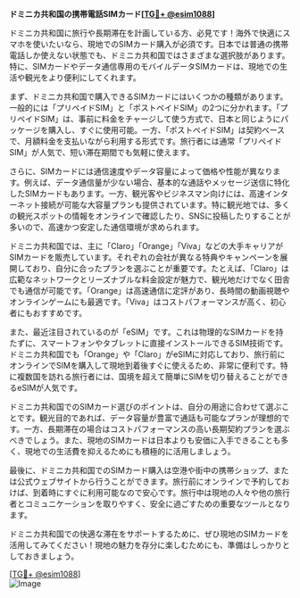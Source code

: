**ドミニカ共和国の携帯電話SIMカード[[TG💪+ @esim1088](https://t.me/s/esim1088)]**

ドミニカ共和国に旅行や長期滞在を計画している方、必見です！海外で快適にスマホを使いたいなら、現地でのSIMカード購入が必須です。日本では普通の携帯電話しか使えない状態でも、ドミニカ共和国ではさまざまな選択肢があります。特に、SIMカードやデータ通信専用のモバイルデータSIMカードは、現地での生活や観光をより便利にしてくれます。

まず、ドミニカ共和国で購入できるSIMカードにはいくつかの種類があります。一般的には「プリペイドSIM」と「ポストペイドSIM」の2つに分かれます。「プリペイドSIM」は、事前に料金をチャージして使う方式で、日本と同じようにパッケージを購入し、すぐに使用可能。一方、「ポストペイドSIM」は契約ベースで、月額料金を支払いながら利用する形式です。旅行者には通常「プリペイドSIM」が人気で、短い滞在期間でも気軽に使えます。

さらに、SIMカードには通信速度やデータ容量によって価格や性能が異なります。例えば、データ通信量が少ない場合、基本的な通話やメッセージ送信に特化したSIMカードもあります。一方、観光客やビジネスマン向けには、高速インターネット接続が可能な大容量プランも提供されています。特に観光地では、多くの観光スポットの情報をオンラインで確認したり、SNSに投稿したりすることが多いので、高速かつ安定した通信環境が求められます。

ドミニカ共和国では、主に「Claro」「Orange」「Viva」などの大手キャリアがSIMカードを販売しています。それぞれの会社が異なる特典やキャンペーンを展開しており、自分に合ったプランを選ぶことが重要です。たとえば、「Claro」は広範なネットワークとリーズナブルな料金設定が魅力で、観光地だけでなく田舎でも通信が可能です。「Orange」は高速通信に定評があり、長時間の動画視聴やオンラインゲームにも最適です。「Viva」はコストパフォーマンスが高く、初心者にもおすすめです。

また、最近注目されているのが「eSIM」です。これは物理的なSIMカードを持たずに、スマートフォンやタブレットに直接インストールできるSIM技術です。ドミニカ共和国でも「Orange」や「Claro」がeSIMに対応しており、旅行前にオンラインでSIMを購入して現地到着後すぐに使えるため、非常に便利です。特に複数国を訪れる旅行者には、国境を超えて簡単にSIMを切り替えることができるeSIMが人気です。

ドミニカ共和国でのSIMカード選びのポイントは、自分の用途に合わせて選ぶことです。観光目的であれば、データ容量が豊富で通話も可能なプランが理想的です。一方、長期滞在の場合はコストパフォーマンスの高い長期契約プランを選ぶべきでしょう。また、現地のSIMカードは日本よりも安価に入手できることも多く、現地での生活費を抑えるためにも積極的に活用しましょう。

最後に、ドミニカ共和国でのSIMカード購入は空港や街中の携帯ショップ、または公式ウェブサイトから行うことができます。旅行前にオンラインで予約しておけば、到着時にすぐに利用可能なので安心です。旅行中は現地の人々や他の旅行者とコミュニケーションを取りやすく、安全に過ごすための重要なツールとなります。

ドミニカ共和国での快適な滞在をサポートするために、ぜひ現地のSIMカードを活用してみてください！現地の魅力を存分に楽しむためにも、準備はしっかりとしておきましょう。

[[TG💪+ @esim1088](https://t.me/s/esim1088)]  
![Image](https://i.postimg.cc/Y0z9fWf4/image.png)